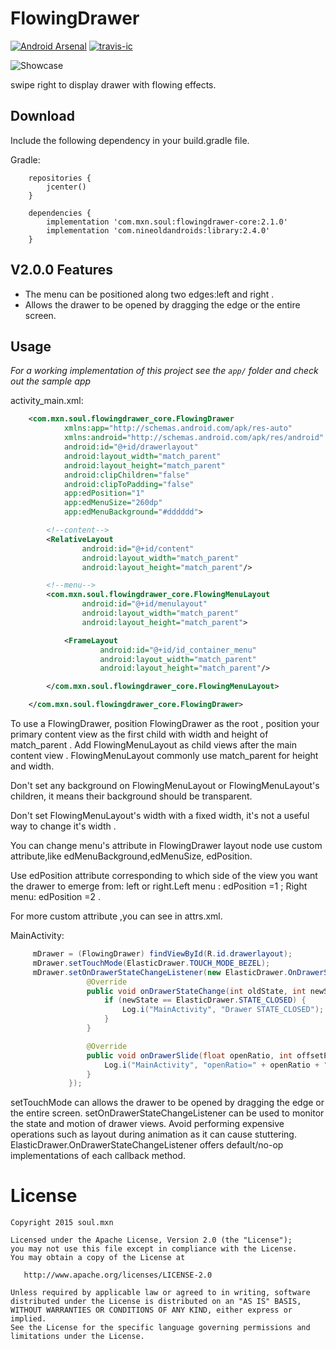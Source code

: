 # FlowingDrawer 

[![Android Arsenal](https://img.shields.io/badge/Android%20Arsenal-FlowingDrawer-green.svg?style=flat)](https://android-arsenal.com/details/1/2658)
[![travis-ic](https://travis-ci.org/mxn21/FlowingDrawer.svg?branch=master)](https://travis-ci.org/mxn21/FlowingDrawer)

![Showcase](http://baobaoloveyou.com/flowingdrawer.gif)

swipe right to display drawer with flowing effects.


## Download

Include the following dependency in your build.gradle file.

Gradle:

```Gradle
    repositories {
        jcenter()
    }

    dependencies {
        implementation 'com.mxn.soul:flowingdrawer-core:2.1.0'
        implementation 'com.nineoldandroids:library:2.4.0'
    }
```

## V2.0.0 Features

 * The menu can be positioned along two edges:left and right .
 * Allows the drawer to be opened by dragging the edge or the entire screen.


## Usage

*For a working implementation of this project see the `app/` folder and check out the sample app*

activity_main.xml:

```xml
    <com.mxn.soul.flowingdrawer_core.FlowingDrawer
            xmlns:app="http://schemas.android.com/apk/res-auto"
            xmlns:android="http://schemas.android.com/apk/res/android"
            android:id="@+id/drawerlayout"
            android:layout_width="match_parent"
            android:layout_height="match_parent"
            android:clipChildren="false"
            android:clipToPadding="false"
            app:edPosition="1"
            app:edMenuSize="260dp"
            app:edMenuBackground="#dddddd">

        <!--content-->
        <RelativeLayout
                android:id="@+id/content"
                android:layout_width="match_parent"
                android:layout_height="match_parent"/>

        <!--menu-->
        <com.mxn.soul.flowingdrawer_core.FlowingMenuLayout
                android:id="@+id/menulayout"
                android:layout_width="match_parent"
                android:layout_height="match_parent">

            <FrameLayout
                    android:id="@+id/id_container_menu"
                    android:layout_width="match_parent"
                    android:layout_height="match_parent"/>

        </com.mxn.soul.flowingdrawer_core.FlowingMenuLayout>

    </com.mxn.soul.flowingdrawer_core.FlowingDrawer>
```

To use a FlowingDrawer, position FlowingDrawer as the root , position your primary content view as the
first child with width and height of match_parent . Add FlowingMenuLayout as child views after the main
content view . FlowingMenuLayout commonly use match_parent for height and width.

Don't set any background on FlowingMenuLayout or FlowingMenuLayout's children, it means their background
should be transparent.

Don't set FlowingMenuLayout's width with a fixed width, it's not a useful way to change it's width .

You can change menu's attribute in FlowingDrawer layout node use custom attribute,like edMenuBackground,edMenuSize,
edPosition.

Use edPosition attribute corresponding to which side of the view you want the drawer
to emerge from: left or right.Left menu : edPosition =1 ; Right menu: edPosition =2 .

For more custom attribute ,you can see in attrs.xml.


MainActivity:

```java
     mDrawer = (FlowingDrawer) findViewById(R.id.drawerlayout);
     mDrawer.setTouchMode(ElasticDrawer.TOUCH_MODE_BEZEL);
     mDrawer.setOnDrawerStateChangeListener(new ElasticDrawer.OnDrawerStateChangeListener() {
                 @Override
                 public void onDrawerStateChange(int oldState, int newState) {
                     if (newState == ElasticDrawer.STATE_CLOSED) {
                         Log.i("MainActivity", "Drawer STATE_CLOSED");
                     }
                 }

                 @Override
                 public void onDrawerSlide(float openRatio, int offsetPixels) {
                     Log.i("MainActivity", "openRatio=" + openRatio + " ,offsetPixels=" + offsetPixels);
                 }
             });
```
setTouchMode can allows the drawer to be opened by dragging the edge or the entire screen.
setOnDrawerStateChangeListener can be used to monitor the state and motion of drawer views.
Avoid performing expensive operations such as layout during animation as it can cause stuttering.
ElasticDrawer.OnDrawerStateChangeListener offers default/no-op implementations of each callback method.


License
=======

    Copyright 2015 soul.mxn

    Licensed under the Apache License, Version 2.0 (the "License");
    you may not use this file except in compliance with the License.
    You may obtain a copy of the License at

       http://www.apache.org/licenses/LICENSE-2.0

    Unless required by applicable law or agreed to in writing, software
    distributed under the License is distributed on an "AS IS" BASIS,
    WITHOUT WARRANTIES OR CONDITIONS OF ANY KIND, either express or implied.
    See the License for the specific language governing permissions and
    limitations under the License.

